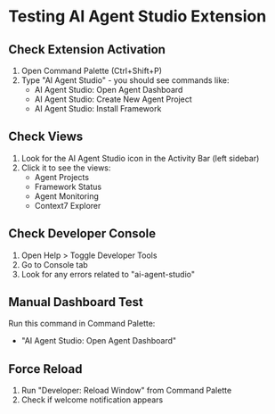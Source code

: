 # Testing AI Agent Studio Extension

## Check Extension Activation

1. Open Command Palette (Ctrl+Shift+P)
2. Type "AI Agent Studio" - you should see commands like:
   - AI Agent Studio: Open Agent Dashboard
   - AI Agent Studio: Create New Agent Project
   - AI Agent Studio: Install Framework

## Check Views

1. Look for the AI Agent Studio icon in the Activity Bar (left sidebar)
2. Click it to see the views:
   - Agent Projects
   - Framework Status  
   - Agent Monitoring
   - Context7 Explorer

## Check Developer Console

1. Open Help > Toggle Developer Tools
2. Go to Console tab
3. Look for any errors related to "ai-agent-studio"

## Manual Dashboard Test

Run this command in Command Palette:
- "AI Agent Studio: Open Agent Dashboard"

## Force Reload

1. Run "Developer: Reload Window" from Command Palette
2. Check if welcome notification appears